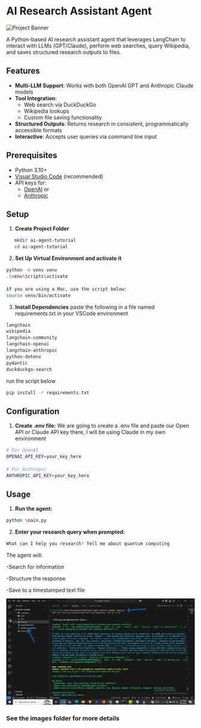 # AI Research Assistant Agent

![Project Banner](placeholder-banner.png)

A Python-based AI research assistant agent that leverages LangChain to interact with LLMs (GPT/Claude), perform web searches, query Wikipedia, and saves structured research outputs to files.

## Features

- **Multi-LLM Support**: Works with both OpenAI GPT and Anthropic Claude models
- **Tool Integration**: 
  - Web search via DuckDuckGo
  - Wikipedia lookups
  - Custom file saving functionality
- **Structured Outputs**: Returns research in consistent, programmatically accessible formats
- **Interactive**: Accepts user queries via command line input

## Prerequisites

- Python 3.10+
- [Visual Studio Code](https://code.visualstudio.com/) (recommended)
- API keys for:
  - [OpenAI](https://platform.openai.com/api-keys) or 
  - [Anthropic](https://console.anthropic.com/settings/keys)

## Setup

1. **Create Project Folder**
```bash
   mkdir ai-agent-tutorial
   cd ai-agent-tutorial
   ```

2. **Set Up Virtual Environment and activate it**   
```bash
python -m venv venv
.\venv\Scripts\activate

if you are using a Mac, use the script below:
source venv/bin/activate
```
3. **Install Dependencies**
paste the following in a file named requirements.txt in your VSCode environment
```bash
langchain
wikipedia
langchain-community
langchain-openai
langchain-anthropic
python-dotenv
pydantic
duckduckgo-search
```
run the script below
```bash
pip install -r requirements.txt
```

## Configuration
1. **Create .env file:** We are going to create a .env file and paste our Open API or Claude API key there, I will be using Claude in my own environment
```bash
# For OpenAI
OPENAI_API_KEY=your_key_here

# For Anthropic
ANTHROPIC_API_KEY=your_key_here
```

## Usage

1. **Run the agent:**
```bash
python \main.py
```


2. **Enter your research query when prompted:**
```bash
What can I help you research? Tell me about quantum computing
```

The agent will:

-Search for information

-Structure the response

-Save to a timestamped text file

![Output](images/Screenshot%20(1097).png)

### See the images folder for more details
